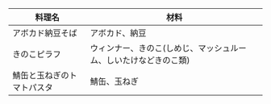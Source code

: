 
| 料理名           | 材料                                |
| ------------- | --------------------------------- |
| アボカド納豆そば      | アボカド、納豆                           |
| きのこピラフ        | ウィンナー、きのこ(しめじ、マッシュルーム、しいたけなどきのこ類) |
| 鯖缶と玉ねぎのトマトパスタ | 鯖缶、玉ねぎ                            |
